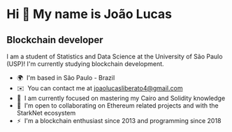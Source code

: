 Hi 👋 My name is João Lucas
===========================

Blockchain developer
--------------------

I am a student of Statistics and Data Science at the University of São Paulo (USP)! I'm currently studying blockchain development.

* 🌍  I'm based in São Paulo - Brazil
* ✉️  You can contact me at [joaolucasliberato4@gmail.com](mailto:joaolucasliberato4@gmail.com)
* 🧠  I am currently focused on mastering my Cairo and Solidity knowledge
* 🤝  I'm open to collaborating on Ethereum related projects and with the StarkNet ecosystem
* ⚡  I'm a blockchain enthusiast since 2013 and programming since 2018
